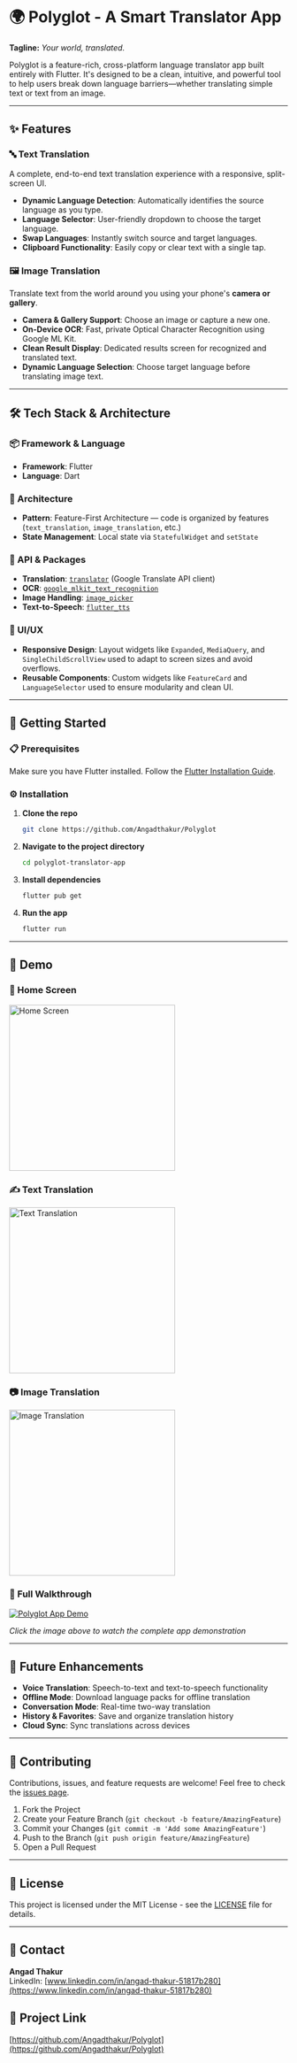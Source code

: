 # 🌍 Polyglot - A Smart Translator App

**Tagline:** *Your world, translated.*

Polyglot is a feature-rich, cross-platform language translator app built entirely with Flutter. It's designed to be a clean, intuitive, and powerful tool to help users break down language barriers—whether translating simple text or text from an image.

---

## ✨ Features

### 🔤 Text Translation
A complete, end-to-end text translation experience with a responsive, split-screen UI.

- **Dynamic Language Detection**: Automatically identifies the source language as you type.
- **Language Selector**: User-friendly dropdown to choose the target language.
- **Swap Languages**: Instantly switch source and target languages.
- **Clipboard Functionality**: Easily copy or clear text with a single tap.

### 🖼️ Image Translation
Translate text from the world around you using your phone's **camera or gallery**.

- **Camera & Gallery Support**: Choose an image or capture a new one.
- **On-Device OCR**: Fast, private Optical Character Recognition using Google ML Kit.
- **Clean Result Display**: Dedicated results screen for recognized and translated text.
- **Dynamic Language Selection**: Choose target language before translating image text.

---

## 🛠️ Tech Stack & Architecture

### 📦 Framework & Language
- **Framework**: Flutter
- **Language**: Dart

### 🧱 Architecture
- **Pattern**: Feature-First Architecture — code is organized by features (`text_translation`, `image_translation`, etc.)
- **State Management**: Local state via `StatefulWidget` and `setState`

### 🔌 API & Packages
- **Translation**: [`translator`](https://pub.dev/packages/translator) (Google Translate API client)
- **OCR**: [`google_mlkit_text_recognition`](https://pub.dev/packages/google_mlkit_text_recognition)
- **Image Handling**: [`image_picker`](https://pub.dev/packages/image_picker)
- **Text-to-Speech**: [`flutter_tts`](https://pub.dev/packages/flutter_tts)

### 🎨 UI/UX
- **Responsive Design**: Layout widgets like `Expanded`, `MediaQuery`, and `SingleChildScrollView` used to adapt to screen sizes and avoid overflows.
- **Reusable Components**: Custom widgets like `FeatureCard` and `LanguageSelector` used to ensure modularity and clean UI.

---

## 🚀 Getting Started

### 📋 Prerequisites
Make sure you have Flutter installed. Follow the [Flutter Installation Guide](https://docs.flutter.dev/get-started/install).

### ⚙️ Installation

1. **Clone the repo**
   ```bash
   git clone https://github.com/Angadthakur/Polyglot
   ```

2. **Navigate to the project directory**
   ```bash
   cd polyglot-translator-app
   ```

3. **Install dependencies**
   ```bash
   flutter pub get
   ```

4. **Run the app**
   ```bash
   flutter run
   ```

---

## 📸 Demo

### 🧭 Home Screen  
<img src="assets/screenshots/homescreen.png" alt="Home Screen" width="300"/>

### ✍️ Text Translation  
<img src="assets/screenshots/textscreen.png" alt="Text Translation" width="300"/>

### 📷 Image Translation  
<img src="assets/screenshots/imagescreen.png" alt="Image Translation" width="300"/>

### 🎥 Full Walkthrough  
[![Polyglot App Demo](https://img.youtube.com/vi/8-Klszd20p0/maxresdefault.jpg)](https://youtube.com/shorts/8-Klszd20p0)

*Click the image above to watch the complete app demonstration*

---

## 🔄 Future Enhancements

- **Voice Translation**: Speech-to-text and text-to-speech functionality
- **Offline Mode**: Download language packs for offline translation
- **Conversation Mode**: Real-time two-way translation
- **History & Favorites**: Save and organize translation history
- **Cloud Sync**: Sync translations across devices

---

## 🤝 Contributing

Contributions, issues, and feature requests are welcome! Feel free to check the [issues page](https://github.com/Angadthakur/Polyglot/issues).

1. Fork the Project
2. Create your Feature Branch (`git checkout -b feature/AmazingFeature`)
3. Commit your Changes (`git commit -m 'Add some AmazingFeature'`)
4. Push to the Branch (`git push origin feature/AmazingFeature`)
5. Open a Pull Request

---

## 📄 License

This project is licensed under the MIT License - see the [LICENSE](LICENSE) file for details.

---

## 👤 Contact

**Angad Thakur**  
LinkedIn: [www.linkedin.com/in/angad-thakur-51817b280](https://www.linkedin.com/in/angad-thakur-51817b280)

## 🔗 Project Link
[https://github.com/Angadthakur/Polyglot](https://github.com/Angadthakur/Polyglot)